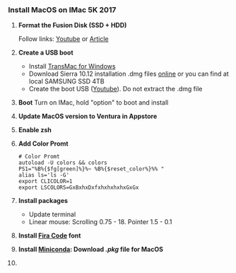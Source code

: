 ### Install MacOS on IMac 5K 2017

1. **Format the Fusion Disk (SSD + HDD)**

   Follow links: [Youtube](https://www.youtube.com/watch?v=kHDiYDO6v2w&ab_channel=N%C4%81gaYanamandala) or [Article](https://www.tech-otaku.com/mac/secure-erasing-mac-fusion-drive/)

2. **Create a USB boot**
   
   - Install [TransMac for Windows](https://www.acutesystems.com/scrtm.htm)
   - Download Sierra 10.12 installation .dmg files [online](https://archive.org/details/macOS-X-images) or you can find at local SAMSUNG SSD 4TB
   - Create the boot USB ([Youtube](https://www.youtube.com/watch?v=TRPF_FZNwko&ab_channel=TechyDruid)). Do not extract the .dmg file

3. **Boot**
   Turn on IMac, hold "option" to boot and install
4. **Update MacOS version to Ventura in Appstore**
5. **Enable zsh**
6. **Add Color Promt**
   ```
   # Color Promt
   autoload -U colors && colors
   PS1="%B%{$fg[green]%}%~ %B%{$reset_color%}%% "
   alias ls='ls -G'
   export CLICOLOR=1 
   export LSCOLORS=GxBxhxDxfxhxhxhxhxGxGx
   ```
8. **Install packages**
   - Update terminal
   - Linear mouse: Scrolling 0.75 - 18. Pointer 1.5 - 0.1
9. **Install [Fira Code](https://github.com/tonsky/FiraCode?tab=readme-ov-file) font**
10. **Install [Miniconda](https://docs.anaconda.com/miniconda/#quick-command-line-install): Download *.pkg* file for MacOS**
11. 
